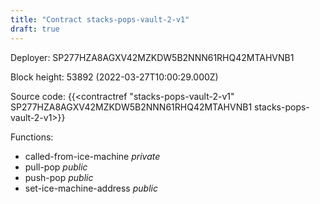 ```yaml
---
title: "Contract stacks-pops-vault-2-v1"
draft: true
---
```

Deployer: SP277HZA8AGXV42MZKDW5B2NNN61RHQ42MTAHVNB1


 



Block height: 53892 (2022-03-27T10:00:29.000Z)

Source code: {{<contractref "stacks-pops-vault-2-v1" SP277HZA8AGXV42MZKDW5B2NNN61RHQ42MTAHVNB1 stacks-pops-vault-2-v1>}}

Functions:

* called-from-ice-machine _private_
* pull-pop _public_
* push-pop _public_
* set-ice-machine-address _public_
